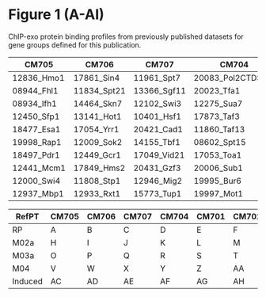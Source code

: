 # Figure 1 (A-AI)

ChIP-exo protein binding profiles from previously published datasets for gene groups defined for this publication.

| CM705 | CM706 | CM707 | CM704 | CM701 | CM702 | CM703 |
| ----- | ----- | ----- | ----- | ----- | ----- | ----- |
| 12836_Hmo1 | 17861_Sin4  | 11961_Spt7  | 20083_Pol2CTDSer7 | 13890_H4K12ac  | 17782_Rpo21 | 11907_Sen1 |
| 08944_Fhl1 | 11834_Spt21 | 13366_Sgf11 | 20023_Tfa1        | 13885_H3K9ac   | 13149_Bye1  | 15664_Spt6 |
| 08934_Ifh1 | 14464_Skn7  | 12102_Swi3  | 12275_Sua7        | 13895_H3K27ac  | 12051_Csn12 | 14357_Cbc2 |
| 12450_Sfp1 | 13141_Hot1  | 10401_Hsf1  | 17873_Taf3        | 13893_H3K4me3  | 17872_Thp2  | 11748_Spt4 |
| 18477_Esa1 | 17054_Yrr1  | 20421_Cad1  | 11860_Taf13       | 13897_H3K79me3 | 12454_Set3  | 12877_Bur2 |
| 19998_Rap1 | 12009_Sok2  | 14155_Tbf1  | 08602_Spt15       | 11759_Htz1     | 18464_Bcy1  | 18460_Npl3 |
| 18497_Pdr1 | 12449_Gcr1  | 17049_Vid21 | 17053_Toa1        | 11751_Swr1     | 12134_Ctk1  | 12879_Ctk2 |
| 12441_Mcm1 | 17849_Hms2  | 20431_Gzf3  | 20006_Sub1        | 11840_Vps71    | 12443_Set1  | 12931_Spt2 |
| 12000_Swi4 | 11808_Stp1  | 12946_Mig2  | 19995_Bur6        | 17013_Bdf2     | 11750_Paf1  | 14481_Elf1 |
| 12937_Mbp1 | 12933_Rxt1  | 15773_Tup1  | 19997_Mot1        | 13896_H3K36me3 | 18462_Smd1  | 12935_Rna14 |



| RefPT   | CM705 | CM706 | CM707 | CM704 | CM701 | CM702 | CM703 |
| -----   | ----- | ----- | ----- | ----- | ----- | ----- | ----- |
| RP      | A | B | C | D | E | F | G |
| M02a    | H | I | J | K | L | M | N |
| M03a    | O | P | Q | R | S | T | U |
| M04     | V | W | X | Y | Z | AA | AB |
| Induced | AC | AD | AE | AF | AG | AH | AI |
